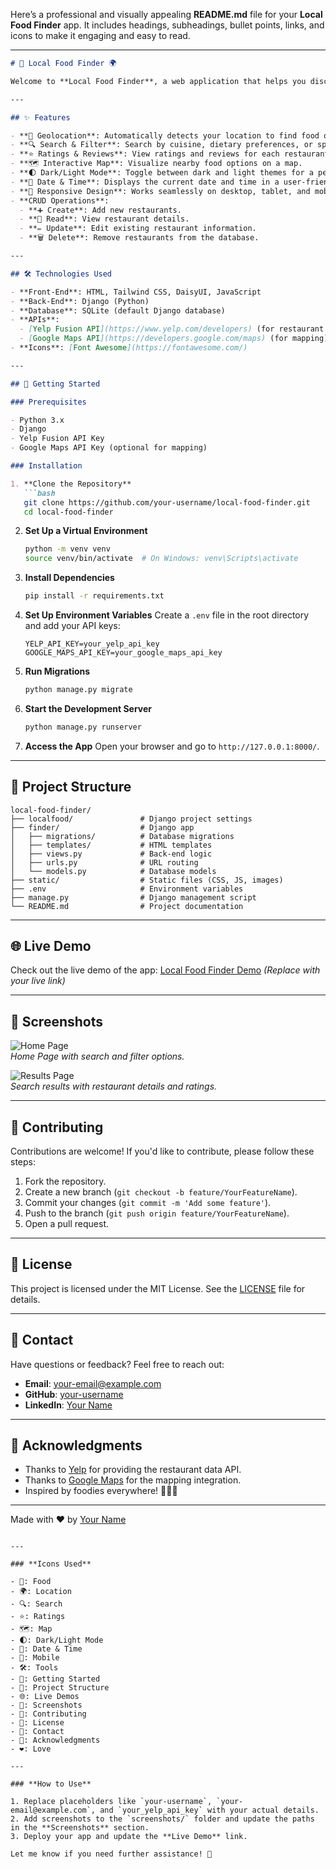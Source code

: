 Here’s a professional and visually appealing **README.md** file for your **Local Food Finder** app. It includes headings, subheadings, bullet points, links, and icons to make it engaging and easy to read.

---

```markdown
# 🍕 Local Food Finder 🌍

Welcome to **Local Food Finder**, a web application that helps you discover and manage nearby restaurants, cafes, food trucks, and more! Whether you're craving pizza, sushi, or vegan delights, this app has got you covered.

---

## ✨ Features

- **📍 Geolocation**: Automatically detects your location to find food options near you.
- **🔍 Search & Filter**: Search by cuisine, dietary preferences, or specific food items.
- **⭐ Ratings & Reviews**: View ratings and reviews for each restaurant.
- **🗺️ Interactive Map**: Visualize nearby food options on a map.
- **🌓 Dark/Light Mode**: Toggle between dark and light themes for a personalized experience.
- **📅 Date & Time**: Displays the current date and time in a user-friendly format.
- **📱 Responsive Design**: Works seamlessly on desktop, tablet, and mobile devices.
- **CRUD Operations**:
  - **➕ Create**: Add new restaurants.
  - **📖 Read**: View restaurant details.
  - **✏️ Update**: Edit existing restaurant information.
  - **🗑️ Delete**: Remove restaurants from the database.

---

## 🛠️ Technologies Used

- **Front-End**: HTML, Tailwind CSS, DaisyUI, JavaScript
- **Back-End**: Django (Python)
- **Database**: SQLite (default Django database)
- **APIs**:
  - [Yelp Fusion API](https://www.yelp.com/developers) (for restaurant data)
  - [Google Maps API](https://developers.google.com/maps) (for mapping)
- **Icons**: [Font Awesome](https://fontawesome.com/)

---

## 🚀 Getting Started

### Prerequisites

- Python 3.x
- Django
- Yelp Fusion API Key
- Google Maps API Key (optional for mapping)

### Installation

1. **Clone the Repository**
   ```bash
   git clone https://github.com/your-username/local-food-finder.git
   cd local-food-finder
   ```

2. **Set Up a Virtual Environment**
   ```bash
   python -m venv venv
   source venv/bin/activate  # On Windows: venv\Scripts\activate
   ```

3. **Install Dependencies**
   ```bash
   pip install -r requirements.txt
   ```

4. **Set Up Environment Variables**
   Create a `.env` file in the root directory and add your API keys:
   ```env
   YELP_API_KEY=your_yelp_api_key
   GOOGLE_MAPS_API_KEY=your_google_maps_api_key
   ```

5. **Run Migrations**
   ```bash
   python manage.py migrate
   ```

6. **Start the Development Server**
   ```bash
   python manage.py runserver
   ```

7. **Access the App**
   Open your browser and go to `http://127.0.0.1:8000/`.

---

## 📂 Project Structure

```
local-food-finder/
├── localfood/               # Django project settings
├── finder/                  # Django app
│   ├── migrations/          # Database migrations
│   ├── templates/           # HTML templates
│   ├── views.py             # Back-end logic
│   ├── urls.py              # URL routing
│   └── models.py            # Database models
├── static/                  # Static files (CSS, JS, images)
├── .env                     # Environment variables
├── manage.py                # Django management script
└── README.md                # Project documentation
```

---

## 🌐 Live Demo

Check out the live demo of the app: [Local Food Finder Demo](#) *(Replace with your live link)*

---

## 📸 Screenshots

![Home Page](screenshots/home.png)  
*Home Page with search and filter options.*

![Results Page](screenshots/results.png)  
*Search results with restaurant details and ratings.*

---

## 🤝 Contributing

Contributions are welcome! If you'd like to contribute, please follow these steps:

1. Fork the repository.
2. Create a new branch (`git checkout -b feature/YourFeatureName`).
3. Commit your changes (`git commit -m 'Add some feature'`).
4. Push to the branch (`git push origin feature/YourFeatureName`).
5. Open a pull request.

---

## 📄 License

This project is licensed under the MIT License. See the [LICENSE](LICENSE) file for details.

---

## 📧 Contact

Have questions or feedback? Feel free to reach out:

- **Email**: your-email@example.com
- **GitHub**: [your-username](https://github.com/your-username)
- **LinkedIn**: [Your Name](https://linkedin.com/in/your-profile)

---

## 🙏 Acknowledgments

- Thanks to [Yelp](https://www.yelp.com/developers) for providing the restaurant data API.
- Thanks to [Google Maps](https://developers.google.com/maps) for the mapping integration.
- Inspired by foodies everywhere! 🍔🍟🍣

---

Made with ❤️ by [Your Name](https://github.com/your-username)
```

---

### **Icons Used**

- 🍕: Food
- 🌍: Location
- 🔍: Search
- ⭐: Ratings
- 🗺️: Map
- 🌓: Dark/Light Mode
- 📅: Date & Time
- 📱: Mobile
- 🛠️: Tools
- 🚀: Getting Started
- 📂: Project Structure
- 🌐: Live Demos
- 📸: Screenshots
- 🤝: Contributing
- 📄: License
- 📧: Contact
- 🙏: Acknowledgments
- ❤️: Love

---

### **How to Use**

1. Replace placeholders like `your-username`, `your-email@example.com`, and `your_yelp_api_key` with your actual details.
2. Add screenshots to the `screenshots/` folder and update the paths in the **Screenshots** section.
3. Deploy your app and update the **Live Demo** link.

Let me know if you need further assistance! 🚀